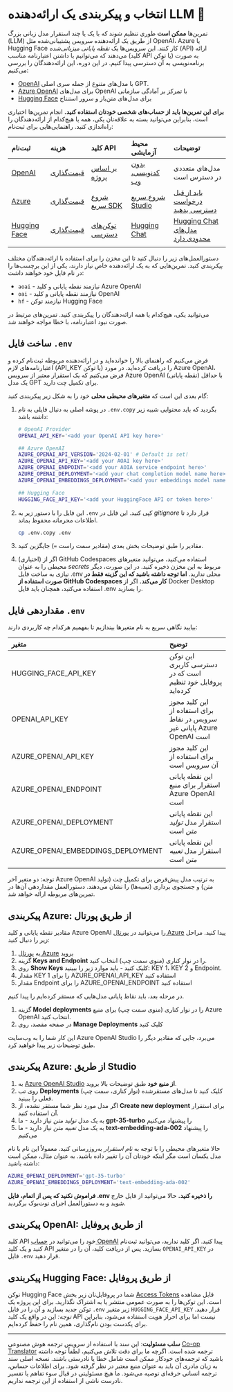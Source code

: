 <!--
CO_OP_TRANSLATOR_METADATA:
{
  "original_hash": "49ededa179004ea998664c780fbeac39",
  "translation_date": "2025-08-26T14:09:37+00:00",
  "source_file": "00-course-setup/03-providers.md",
  "language_code": "fa"
}
-->
# انتخاب و پیکربندی یک ارائه‌دهنده LLM 🔑

تمرین‌ها **ممکن است** طوری تنظیم شوند که با یک یا چند استقرار مدل زبانی بزرگ (LLM) از طریق یک ارائه‌دهنده سرویس پشتیبانی‌شده مثل OpenAI، Azure یا Hugging Face کار کنند. این سرویس‌ها یک _نقطه پایانی میزبانی‌شده_ (API) ارائه می‌دهند که می‌توانیم با داشتن اعتبارنامه مناسب (کلید API یا توکن) به صورت برنامه‌نویسی به آن دسترسی پیدا کنیم. در این دوره، این ارائه‌دهندگان را بررسی می‌کنیم:

 - [OpenAI](https://platform.openai.com/docs/models?WT.mc_id=academic-105485-koreyst) با مدل‌های متنوع از جمله سری اصلی GPT.
 - [Azure OpenAI](https://learn.microsoft.com/azure/ai-services/openai/?WT.mc_id=academic-105485-koreyst) برای مدل‌های OpenAI با تمرکز بر آمادگی سازمانی
 - [Hugging Face](https://huggingface.co/docs/hub/index?WT.mc_id=academic-105485-koreyst) برای مدل‌های متن‌باز و سرور استنتاج

**برای این تمرین‌ها باید از حساب‌های شخصی خودتان استفاده کنید.** انجام تمرین‌ها اختیاری است، بنابراین می‌توانید بسته به علاقه‌تان یکی، همه یا هیچ‌کدام از ارائه‌دهندگان را راه‌اندازی کنید. راهنمایی‌هایی برای ثبت‌نام:

| ثبت‌نام | هزینه | کلید API | محیط آزمایشی | توضیحات |
|:---|:---|:---|:---|:---|
| [OpenAI](https://platform.openai.com/signup?WT.mc_id=academic-105485-koreyst)| [قیمت‌گذاری](https://openai.com/pricing#language-models?WT.mc_id=academic-105485-koreyst)| [بر اساس پروژه](https://platform.openai.com/api-keys?WT.mc_id=academic-105485-koreyst) | [بدون کدنویسی، وب](https://platform.openai.com/playground?WT.mc_id=academic-105485-koreyst) | مدل‌های متعددی در دسترس است |
| [Azure](https://aka.ms/azure/free?WT.mc_id=academic-105485-koreyst)| [قیمت‌گذاری](https://azure.microsoft.com/pricing/details/cognitive-services/openai-service/?WT.mc_id=academic-105485-koreyst)| [شروع سریع SDK](https://learn.microsoft.com/azure/ai-services/openai/quickstart?WT.mc_id=academic-105485-koreyst)| [شروع سریع Studio](https://learn.microsoft.com/azure/ai-services/openai/quickstart?WT.mc_id=academic-105485-koreyst) |  [باید از قبل درخواست دسترسی بدهید](https://learn.microsoft.com/azure/ai-services/openai/?WT.mc_id=academic-105485-koreyst)|
| [Hugging Face](https://huggingface.co/join?WT.mc_id=academic-105485-koreyst) | [قیمت‌گذاری](https://huggingface.co/pricing) | [توکن‌های دسترسی](https://huggingface.co/docs/hub/security-tokens?WT.mc_id=academic-105485-koreyst) | [Hugging Chat](https://huggingface.co/chat/?WT.mc_id=academic-105485-koreyst)| [Hugging Chat مدل‌های محدودی دارد](https://huggingface.co/chat/models?WT.mc_id=academic-105485-koreyst) |
| | | | | |

دستورالعمل‌های زیر را دنبال کنید تا این مخزن را برای استفاده با ارائه‌دهندگان مختلف _پیکربندی_ کنید. تمرین‌هایی که به یک ارائه‌دهنده خاص نیاز دارند، یکی از این برچسب‌ها را در نام فایل خود خواهند داشت:

- `aoai` - نیازمند نقطه پایانی و کلید Azure OpenAI
- `oai` - نیازمند نقطه پایانی و کلید OpenAI
- `hf` - نیازمند توکن Hugging Face

می‌توانید یکی، هیچ‌کدام یا همه ارائه‌دهندگان را پیکربندی کنید. تمرین‌های مرتبط در صورت نبود اعتبارنامه، با خطا مواجه خواهند شد.

## ساخت فایل `.env`

فرض می‌کنیم که راهنمای بالا را خوانده‌اید و در ارائه‌دهنده مربوطه ثبت‌نام کرده و اعتبارنامه‌های لازم (API_KEY یا توکن) را دریافت کرده‌اید. در مورد Azure OpenAI، فرض می‌کنیم که یک استقرار معتبر از سرویس Azure OpenAI (نقطه پایانی) با حداقل یک مدل GPT برای تکمیل چت دارید.

گام بعدی این است که **متغیرهای محیطی محلی** خود را به شکل زیر پیکربندی کنید:

1. در پوشه اصلی به دنبال فایلی به نام `.env.copy` بگردید که باید محتوایی شبیه زیر داشته باشد:

   ```bash
   # OpenAI Provider
   OPENAI_API_KEY='<add your OpenAI API key here>'

   ## Azure OpenAI
   AZURE_OPENAI_API_VERSION='2024-02-01' # Default is set!
   AZURE_OPENAI_API_KEY='<add your AOAI key here>'
   AZURE_OPENAI_ENDPOINT='<add your AOIA service endpoint here>'
   AZURE_OPENAI_DEPLOYMENT='<add your chat completion model name here>' 
   AZURE_OPENAI_EMBEDDINGS_DEPLOYMENT='<add your embeddings model name here>'

   ## Hugging Face
   HUGGING_FACE_API_KEY='<add your HuggingFace API or token here>'
   ```

2. این فایل را با دستور زیر به `.env` کپی کنید. این فایل در _gitignore_ قرار دارد تا اطلاعات محرمانه محفوظ بماند.

   ```bash
   cp .env.copy .env
   ```

3. مقادیر را طبق توضیحات بخش بعدی (مقادیر سمت راست `=`) جایگزین کنید.

4. (اختیاری) اگر از GitHub Codespaces استفاده می‌کنید، می‌توانید متغیرهای محیطی را به عنوان _secrets_ مربوط به این مخزن ذخیره کنید. در این صورت، دیگر نیازی به ساخت فایل .env محلی ندارید. **اما توجه داشته باشید که این گزینه فقط در صورت استفاده از GitHub Codespaces کار می‌کند.** اگر از Docker Desktop استفاده می‌کنید، همچنان باید فایل .env را بسازید.

## مقداردهی فایل `.env`

بیایید نگاهی سریع به نام متغیرها بیندازیم تا بفهمیم هرکدام چه کاربردی دارند:

| متغیر  | توضیح  |
| :--- | :--- |
| HUGGING_FACE_API_KEY | این توکن دسترسی کاربری است که در پروفایل خود تنظیم کرده‌اید |
| OPENAI_API_KEY | این کلید مجوز برای استفاده از سرویس در نقاط پایانی غیر Azure OpenAI است |
| AZURE_OPENAI_API_KEY | این کلید مجوز برای استفاده از آن سرویس است |
| AZURE_OPENAI_ENDPOINT | این نقطه پایانی استقرار برای منبع Azure OpenAI است |
| AZURE_OPENAI_DEPLOYMENT | این نقطه پایانی استقرار مدل _تولید متن_ است |
| AZURE_OPENAI_EMBEDDINGS_DEPLOYMENT | این نقطه پایانی استقرار مدل _تعبیه متن_ است |
| | |

توجه: دو متغیر آخر Azure OpenAI به ترتیب مدل پیش‌فرض برای تکمیل چت (تولید متن) و جستجوی برداری (تعبیه‌ها) را نشان می‌دهند. دستورالعمل مقداردهی آن‌ها در تمرین‌های مربوطه ارائه خواهد شد.

## پیکربندی Azure: از طریق پورتال

مقادیر نقطه پایانی و کلید Azure OpenAI را می‌توانید در [پورتال Azure](https://portal.azure.com?WT.mc_id=academic-105485-koreyst) پیدا کنید. مراحل زیر را دنبال کنید:

1. به [پورتال Azure](https://portal.azure.com?WT.mc_id=academic-105485-koreyst) بروید
1. گزینه **Keys and Endpoint** را در نوار کناری (منوی سمت چپ) انتخاب کنید.
1. روی **Show Keys** کلیک کنید - باید موارد زیر را ببینید: KEY 1، KEY 2 و Endpoint.
1. مقدار KEY 1 را برای AZURE_OPENAI_API_KEY استفاده کنید
1. مقدار Endpoint را برای AZURE_OPENAI_ENDPOINT استفاده کنید

در مرحله بعد، باید نقاط پایانی مدل‌هایی که مستقر کرده‌ایم را پیدا کنیم.

1. گزینه **Model deployments** را در نوار کناری (منوی سمت چپ) برای منبع Azure OpenAI انتخاب کنید.
1. در صفحه مقصد، روی **Manage Deployments** کلیک کنید

این کار شما را به وب‌سایت Azure OpenAI Studio می‌برد، جایی که مقادیر دیگر را طبق توضیحات زیر پیدا خواهید کرد.

## پیکربندی Azure: از طریق Studio

1. به [Azure OpenAI Studio](https://oai.azure.com?WT.mc_id=academic-105485-koreyst) **از منبع خود** طبق توضیحات بالا بروید.
1. روی تب **Deployments** (نوار کناری، سمت چپ) کلیک کنید تا مدل‌های مستقرشده فعلی را ببینید.
1. اگر مدل مورد نظر شما مستقر نشده، از **Create new deployment** برای استقرار آن استفاده کنید.
1. به یک مدل _تولید متن_ نیاز دارید - ما **gpt-35-turbo** را پیشنهاد می‌کنیم
1. به یک مدل _تعبیه متن_ نیاز دارید - ما **text-embedding-ada-002** را پیشنهاد می‌کنیم

حالا متغیرهای محیطی را با توجه به _نام استقرار_ به‌روزرسانی کنید. معمولاً این نام با نام مدل یکسان است مگر اینکه خودتان آن را تغییر داده باشید. به عنوان مثال، ممکن است داشته باشید:

```bash
AZURE_OPENAI_DEPLOYMENT='gpt-35-turbo'
AZURE_OPENAI_EMBEDDINGS_DEPLOYMENT='text-embedding-ada-002'
```

**فراموش نکنید که پس از اتمام، فایل .env را ذخیره کنید.** حالا می‌توانید از فایل خارج شوید و به دستورالعمل اجرای نوت‌بوک برگردید.

## پیکربندی OpenAI: از طریق پروفایل

کلید API خود را می‌توانید در [حساب OpenAI](https://platform.openai.com/api-keys?WT.mc_id=academic-105485-koreyst) پیدا کنید. اگر کلید ندارید، می‌توانید ثبت‌نام کنید و یک کلید API بسازید. پس از دریافت کلید، آن را در متغیر `OPENAI_API_KEY` در فایل `.env` قرار دهید.

## پیکربندی Hugging Face: از طریق پروفایل

توکن Hugging Face شما در پروفایل‌تان زیر بخش [Access Tokens](https://huggingface.co/settings/tokens?WT.mc_id=academic-105485-koreyst) قابل مشاهده است. این توکن‌ها را به صورت عمومی منتشر یا به اشتراک نگذارید. برای این پروژه یک توکن جدید بسازید و آن را در فایل `.env` زیر متغیر `HUGGING_FACE_API_KEY` قرار دهید. _توجه:_ این در واقع یک کلید API نیست اما برای احراز هویت استفاده می‌شود، بنابراین برای یکدست بودن نام‌گذاری، همین نام را حفظ کرده‌ایم.

---

**سلب مسئولیت**:
این سند با استفاده از سرویس ترجمه هوش مصنوعی [Co-op Translator](https://github.com/Azure/co-op-translator) ترجمه شده است. اگرچه ما برای دقت تلاش می‌کنیم، لطفاً توجه داشته باشید که ترجمه‌های خودکار ممکن است شامل خطا یا نادرستی باشند. نسخه اصلی سند به زبان مادری آن باید به عنوان منبع معتبر در نظر گرفته شود. برای اطلاعات حساس، ترجمه انسانی حرفه‌ای توصیه می‌شود. ما هیچ مسئولیتی در قبال سوء تفاهم یا تفسیر نادرست ناشی از استفاده از این ترجمه نداریم.